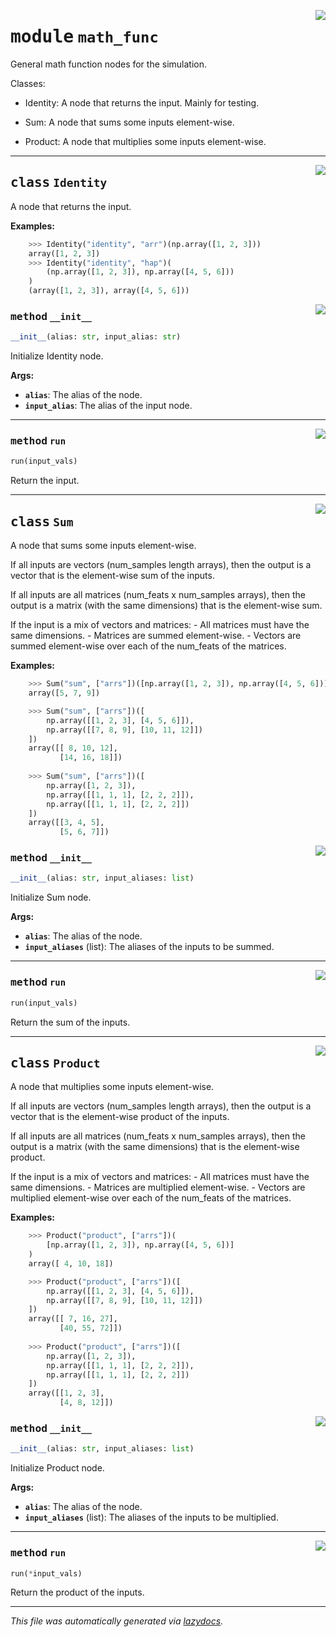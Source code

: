 <!-- markdownlint-disable -->

<a href="../../pheno_sim/func_nodes/math_func.py#L0"><img align="right" style="float:right;" src="https://img.shields.io/badge/-source-cccccc?style=flat-square"></a>

# <kbd>module</kbd> `math_func`
General math function nodes for the simulation. 

Classes: 

 * Identity: A node that returns the input. Mainly for testing.  

 * Sum: A node that sums some inputs element-wise. 

 * Product: A node that multiplies some inputs element-wise. 



---

<a href="../../pheno_sim/func_nodes/math_func.py#L18"><img align="right" style="float:right;" src="https://img.shields.io/badge/-source-cccccc?style=flat-square"></a>

## <kbd>class</kbd> `Identity`
A node that returns the input. 



**Examples:**
 ```python
     >>> Identity("identity", "arr")(np.array([1, 2, 3]))
     array([1, 2, 3])
     >>> Identity("identity", "hap")(
         (np.array([1, 2, 3]), np.array([4, 5, 6]))
     )
     (array([1, 2, 3]), array([4, 5, 6]))
``` 

<a href="../../pheno_sim/func_nodes/math_func.py#L32"><img align="right" style="float:right;" src="https://img.shields.io/badge/-source-cccccc?style=flat-square"></a>

### <kbd>method</kbd> `__init__`

```python
__init__(alias: str, input_alias: str)
```

Initialize Identity node. 



**Args:**
 
 - <b>`alias`</b>:  The alias of the node. 
 - <b>`input_alias`</b>:  The alias of the input node. 




---

<a href="../../pheno_sim/func_nodes/math_func.py#L42"><img align="right" style="float:right;" src="https://img.shields.io/badge/-source-cccccc?style=flat-square"></a>

### <kbd>method</kbd> `run`

```python
run(input_vals)
```

Return the input. 


---

<a href="../../pheno_sim/func_nodes/math_func.py#L47"><img align="right" style="float:right;" src="https://img.shields.io/badge/-source-cccccc?style=flat-square"></a>

## <kbd>class</kbd> `Sum`
A node that sums some inputs element-wise. 

If all inputs are vectors (num_samples length arrays), then the output is a vector that is the element-wise sum of the inputs. 

If all inputs are all matrices (num_feats x num_samples arrays), then the output is a matrix (with the same dimensions) that is the  element-wise sum. 

If the input is a mix of vectors and matrices: 
    - All matrices must have the same dimensions. 
    - Matrices are summed element-wise. 
    - Vectors are summed element-wise over each of the num_feats of  the matrices. 



**Examples:**
 ```python
     >>> Sum("sum", ["arrs"])([np.array([1, 2, 3]), np.array([4, 5, 6])])
     array([5, 7, 9])

     >>> Sum("sum", ["arrs"])([
         np.array([[1, 2, 3], [4, 5, 6]]),
         np.array([[7, 8, 9], [10, 11, 12]])
     ])
     array([[ 8, 10, 12],
            [14, 16, 18]])
     
     >>> Sum("sum", ["arrs"])([
         np.array([1, 2, 3]),
         np.array([[1, 1, 1], [2, 2, 2]]),
         np.array([[1, 1, 1], [2, 2, 2]])
     ])
     array([[3, 4, 5],
            [5, 6, 7]])
```          

<a href="../../pheno_sim/func_nodes/math_func.py#L85"><img align="right" style="float:right;" src="https://img.shields.io/badge/-source-cccccc?style=flat-square"></a>

### <kbd>method</kbd> `__init__`

```python
__init__(alias: str, input_aliases: list)
```

Initialize Sum node. 



**Args:**
 
 - <b>`alias`</b>:  The alias of the node. 
 - <b>`input_aliases`</b> (list):  The aliases of the inputs to be summed. 




---

<a href="../../pheno_sim/func_nodes/math_func.py#L95"><img align="right" style="float:right;" src="https://img.shields.io/badge/-source-cccccc?style=flat-square"></a>

### <kbd>method</kbd> `run`

```python
run(input_vals)
```

Return the sum of the inputs. 


---

<a href="../../pheno_sim/func_nodes/math_func.py#L100"><img align="right" style="float:right;" src="https://img.shields.io/badge/-source-cccccc?style=flat-square"></a>

## <kbd>class</kbd> `Product`
A node that multiplies some inputs element-wise. 

If all inputs are vectors (num_samples length arrays), then the output is a vector that is the element-wise product of the inputs. 

If all inputs are all matrices (num_feats x num_samples arrays), then the output is a matrix (with the same dimensions) that is the element-wise product. 

If the input is a mix of vectors and matrices: 
    - All matrices must have the same dimensions. 
    - Matrices are multiplied element-wise. 
    - Vectors are multiplied element-wise over each of the num_feats of  the matrices. 



**Examples:**
 ```python
     >>> Product("product", ["arrs"])(
         [np.array([1, 2, 3]), np.array([4, 5, 6])]
     )
     array([ 4, 10, 18])

     >>> Product("product", ["arrs"])([
         np.array([[1, 2, 3], [4, 5, 6]]),
         np.array([[7, 8, 9], [10, 11, 12]])
     ])
     array([[ 7, 16, 27],
            [40, 55, 72]])
     
     >>> Product("product", ["arrs"])([
         np.array([1, 2, 3]),
         np.array([[1, 1, 1], [2, 2, 2]]),
         np.array([[1, 1, 1], [2, 2, 2]])
     ])
     array([[1, 2, 3],
            [4, 8, 12]])
``` 

<a href="../../pheno_sim/func_nodes/math_func.py#L140"><img align="right" style="float:right;" src="https://img.shields.io/badge/-source-cccccc?style=flat-square"></a>

### <kbd>method</kbd> `__init__`

```python
__init__(alias: str, input_aliases: list)
```

Initialize Product node. 



**Args:**
 
 - <b>`alias`</b>:  The alias of the node. 
 - <b>`input_aliases`</b> (list):  The aliases of the inputs to be multiplied. 




---

<a href="../../pheno_sim/func_nodes/math_func.py#L150"><img align="right" style="float:right;" src="https://img.shields.io/badge/-source-cccccc?style=flat-square"></a>

### <kbd>method</kbd> `run`

```python
run(*input_vals)
```

Return the product of the inputs. 




---

_This file was automatically generated via [lazydocs](https://github.com/ml-tooling/lazydocs)._
